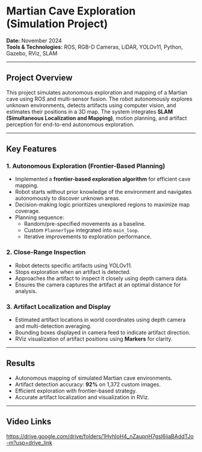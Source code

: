 # Martian Cave Exploration (Simulation Project)

**Date:** November 2024  
**Tools & Technologies:** ROS, RGB-D Cameras, LiDAR, YOLOv11, Python, Gazebo, RViz, SLAM

---

## Project Overview
This project simulates autonomous exploration and mapping of a Martian cave using ROS and multi-sensor fusion. The robot autonomously explores unknown environments, detects artifacts using computer vision, and estimates their positions in a 3D map. The system integrates **SLAM (Simultaneous Localization and Mapping)**, motion planning, and artifact perception for end-to-end autonomous exploration.

---

## Key Features

### 1. Autonomous Exploration (Frontier-Based Planning)
- Implemented a **frontier-based exploration algorithm** for efficient cave mapping.
- Robot starts without prior knowledge of the environment and navigates autonomously to discover unknown areas.
- Decision-making logic prioritizes unexplored regions to maximize map coverage.
- Planning sequence:
  - Random/pre-specified movements as a baseline.
  - Custom `PlannerType` integrated into `main_loop`.
  - Iterative improvements to exploration performance.

### 2. Close-Range Inspection
- Robot detects specific artifacts using YOLOv11.
- Stops exploration when an artifact is detected.
- Approaches the artifact to inspect it closely using depth camera data.
- Ensures the camera captures the artifact at an optimal distance for analysis.

### 3. Artifact Localization and Display
- Estimated artifact locations in world coordinates using depth camera and multi-detection averaging.
- Bounding boxes displayed in camera feed to indicate artifact direction.
- RViz visualization of artifact positions using **Markers** for clarity.

---

## Results
- Autonomous mapping of simulated Martian cave environments.
- Artifact detection accuracy: **92%** on 1,372 custom images.
- Efficient exploration with frontier-based strategy.
- Accurate artifact localization and visualization in RViz.

---

## Video Links
https://drive.google.com/drive/folders/1HyhIoH4_nZaupnH7gsl6iiaBAddTJo-m?usp=drive_link

